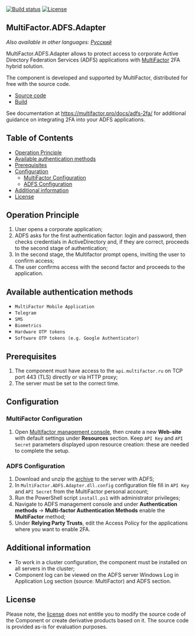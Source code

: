 ﻿[![Build status](https://ci.appveyor.com/api/projects/status/2q0mv1isiddp18ay?svg=true)](https://ci.appveyor.com/project/MultifactorLab/multifactor-adfs-adapter) [![License](https://img.shields.io/badge/license-view-orange)](LICENSE.md)

## MultiFactor.ADFS.Adapter

_Also available in other languages: [Русский](README.ru.md)_

MultiFactor.ADFS.Adapter allows to protect access to corporate Active Directory Federation Services (ADFS) applications with <a href="https://multifactor.pro/" target="_blank">MultiFactor</a> 2FA hybrid solution.

The component is developed and supported by MultiFactor, distributed for free with the source code.

* <a href="https://github.com/MultifactorLab/MultiFactor.ADFS.Adapter" target="_blank">Source code</a>
* <a href="https://github.com/MultifactorLab/MultiFactor.ADFS.Adapter/releases" target="_blank">Build</a>

See documentation at https://multifactor.pro/docs/adfs-2fa/ for additional guidance on integrating 2FA into your ADFS applications.

## Table of Contents

- [Operation Principle](#operation-principle)
- [Available authentication methods](#available-authentication-methods)
- [Prerequisites](#prerequisites)
- [Configuration](#configuration)
  - [MultiFactor Configuration](#multifactor-configuration)
  - [ADFS Configuration](#adfs-configuration)
- [Additional information](#additional-information)
- [License](#license)

## Operation Principle

1. User opens a corporate application;
2. ADFS asks for the first authentication factor: login and password,  then checks credentials in ActiveDirectory and, if they are correct, proceeds to the second stage of authentication;
3. In the second stage, the Multifactor prompt opens, inviting the user to confirm access;
4. The user confirms access with the second factor and proceeds to the application.

## Available authentication methods

* ``MultiFactor Mobile Application``
* ``Telegram``
* ``SMS``
* ``Biometrics``
* ``Hardware OTP tokens``
* ``Software OTP tokens (e.g. Google Authenticator)``

## Prerequisites

1. The component must have access to the ```api.multifactor.ru``` on TCP port 443 (TLS) directly or via HTTP proxy;
2. The server must be set to the correct time.

## Configuration

### MultiFactor Configuration

1. Open <a href="https://admin.multifactor.ru/" target="_blank">Multifactor management console</a>, then create a new **Web-site** with default settings under **Resources** section. Keep ```API Key``` and ```API Secret``` parameters displayed upon resource creation: these are needed to complete the setup.

### ADFS Configuration

1. Download and unzip the <a href="https://github.com/MultifactorLab/MultiFactor.ADFS.Adapter/releases" target="_blank">archive</a> to the server with ADFS;
2. In ```MultiFactor.ADFS.Adapter.dll.config``` configuration file fill in ```API Key``` and ```API Secret``` from the MultiFactor personal account;
3. Run the PowerShell script ```install.ps1``` with administrator privileges;
4. Navigate to ADFS management console and under **Authentication methods** -> **Multi-factor Authentication Methods** enable the **MultiFactor** method;
5. Under **Relying Party Trusts**, edit the Access Policy for the applications where you want to enable 2FA.

## Additional information

* To work in a cluster configuration, the component must be installed on all servers in the cluster;
* Component log can be viewed on the ADFS server Windows Log in Application Log section (source: MultiFactor) and ADFS section.

## License

Please note, the [license](LICENSE.md) does not entitle you to modify the source code of the Component or create derivative products based on it. The source code is provided as-is for evaluation purposes.
